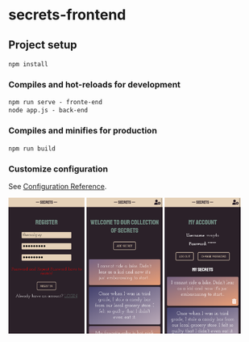 # secrets-frontend

## Project setup
```
npm install
```

### Compiles and hot-reloads for development
```
npm run serve - fronte-end
node app.js - back-end
```

### Compiles and minifies for production
```
npm run build
```

### Customize configuration
See [Configuration Reference](https://cli.vuejs.org/config/).

<img src="https://github.com/mkubincova/secrets-vue/blob/master/screencaps/register.png" width=30%>
<img src="https://github.com/mkubincova/secrets-vue/blob/master/screencaps/home.png" width=30%>
<img src="https://github.com/mkubincova/secrets-vue/blob/master/screencaps/account.png" width=30%>

